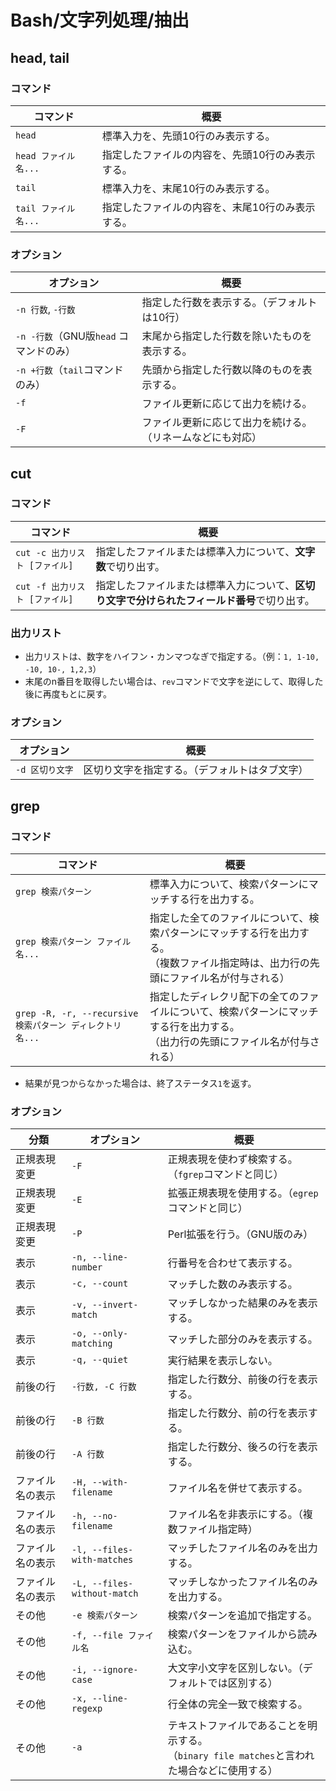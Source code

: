 # Bash/文字列処理/抽出

## head, tail

### コマンド

| コマンド             | 概要                                             |
| -------------------- | ------------------------------------------------ |
| `head`               | 標準入力を、先頭10行のみ表示する。               |
| `head ファイル名...` | 指定したファイルの内容を、先頭10行のみ表示する。 |
| `tail`               | 標準入力を、末尾10行のみ表示する。               |
| `tail ファイル名...` | 指定したファイルの内容を、末尾10行のみ表示する。 |

### オプション

| オプション                             | 概要                                                       |
| -------------------------------------- | ---------------------------------------------------------- |
| `-n 行数`, `-行数`                     | 指定した行数を表示する。（デフォルトは10行）               |
| `-n -行数`（GNU版`head` コマンドのみ） | 末尾から指定した行数を除いたものを表示する。               |
| `-n +行数`（`tail`コマンドのみ）       | 先頭から指定した行数以降のものを表示する。                 |
| `-f`                                   | ファイル更新に応じて出力を続ける。                         |
| `-F`                                   | ファイル更新に応じて出力を続ける。（リネームなどにも対応） |

## cut

### コマンド

| コマンド                       | 概要                                                         |
| ------------------------------ | ------------------------------------------------------------ |
| `cut -c 出力リスト [ファイル]` | 指定したファイルまたは標準入力について、**文字数**で切り出す。 |
| `cut -f 出力リスト [ファイル]` | 指定したファイルまたは標準入力について、**区切り文字で分けられたフィールド番号**で切り出す。 |

### 出力リスト

- 出力リストは、数字をハイフン・カンマつなぎで指定する。（例：`1, 1-10, -10, 10-, 1,2,3`）
- 末尾のn番目を取得したい場合は、`rev`コマンドで文字を逆にして、取得した後に再度もとに戻す。

### オプション

| オプション      | 概要                                           |
| --------------- | ---------------------------------------------- |
| `-d 区切り文字` | 区切り文字を指定する。（デフォルトはタブ文字） |

## grep

### コマンド

| コマンド                                                  | 概要                                                         |
| --------------------------------------------------------- | ------------------------------------------------------------ |
| `grep 検索パターン`                                       | 標準入力について、検索パターンにマッチする行を出力する。     |
| `grep 検索パターン ファイル名...`                         | 指定した全てのファイルについて、検索パターンにマッチする行を出力する。<br />（複数ファイル指定時は、出力行の先頭にファイル名が付与される） |
| `grep -R, -r, --recursive 検索パターン ディレクトリ名...` | 指定したディレクリ配下の全てのファイルについて、検索パターンにマッチする行を出力する。<br />（出力行の先頭にファイル名が付与される） |

- 結果が見つからなかった場合は、終了ステータス`1`を返す。

### オプション

| 分類             | オプション                  | 概要                                                         |
| ---------------- | --------------------------- | ------------------------------------------------------------ |
| 正規表現変更     | `-F`                        | 正規表現を使わず検索する。（`fgrep`コマンドと同じ）          |
| 正規表現変更     | `-E`                        | 拡張正規表現を使用する。（`egrep`コマンドと同じ）            |
| 正規表現変更     | `-P`                        | Perl拡張を行う。（GNU版のみ）                                |
| 表示             | `-n, --line-number`         | 行番号を合わせて表示する。                                   |
| 表示             | `-c, --count`               | マッチした数のみ表示する。                                   |
| 表示             | `-v, --invert-match`        | マッチしなかった結果のみを表示する。                         |
| 表示             | `-o, --only-matching`       | マッチした部分のみを表示する。                               |
| 表示             | `-q, --quiet`               | 実行結果を表示しない。                                       |
| 前後の行         | `-行数, -C 行数`            | 指定した行数分、前後の行を表示する。                         |
| 前後の行         | `-B 行数`                   | 指定した行数分、前の行を表示する。                           |
| 前後の行         | `-A 行数`                   | 指定した行数分、後ろの行を表示する。                         |
| ファイル名の表示 | `-H, --with-filename`       | ファイル名を併せて表示する。                                 |
| ファイル名の表示 | `-h, --no-filename`         | ファイル名を非表示にする。（複数ファイル指定時）             |
| ファイル名の表示 | `-l, --files-with-matches`  | マッチしたファイル名のみを出力する。                         |
| ファイル名の表示 | `-L, --files-without-match` | マッチしなかったファイル名のみを出力する。                   |
| その他           | `-e 検索パターン`           | 検索パターンを追加で指定する。                               |
| その他           | `-f, --file ファイル名`     | 検索パターンをファイルから読み込む。                         |
| その他           | `-i, --ignore-case`         | 大文字小文字を区別しない。（デフォルトでは区別する）         |
| その他           | `-x, --line-regexp`         | 行全体の完全一致で検索する。                                 |
| その他           | `-a`                        | テキストファイルであることを明示する。<br />（`binary file matches`と言われた場合などに使用する） |
